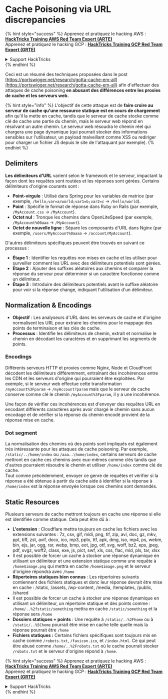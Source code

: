 # Cache Poisoning via URL discrepancies

{% hint style="success" %}
Apprenez et pratiquez le hacking AWS :<img src="../../.gitbook/assets/arte.png" alt="" data-size="line">[**HackTricks Training AWS Red Team Expert (ARTE)**](https://training.hacktricks.xyz/courses/arte)<img src="../../.gitbook/assets/arte.png" alt="" data-size="line">\
Apprenez et pratiquez le hacking GCP : <img src="../../.gitbook/assets/grte.png" alt="" data-size="line">[**HackTricks Training GCP Red Team Expert (GRTE)**<img src="../../.gitbook/assets/grte.png" alt="" data-size="line">](https://training.hacktricks.xyz/courses/grte)

<details>

<summary>Support HackTricks</summary>

* Consultez les [**plans d'abonnement**](https://github.com/sponsors/carlospolop) !
* **Rejoignez le** 💬 [**groupe Discord**](https://discord.gg/hRep4RUj7f) ou le [**groupe telegram**](https://t.me/peass) ou **suivez** nous sur **Twitter** 🐦 [**@hacktricks\_live**](https://twitter.com/hacktricks\_live)**.**
* **Partagez des astuces de hacking en soumettant des PRs aux** [**HackTricks**](https://github.com/carlospolop/hacktricks) et [**HackTricks Cloud**](https://github.com/carlospolop/hacktricks-cloud) dépôts GitHub.

</details>
{% endhint %}

Ceci est un résumé des techniques proposées dans le post [https://portswigger.net/research/gotta-cache-em-all](https://portswigger.net/research/gotta-cache-em-all) afin d'effectuer des attaques de cache poisoning **en abusant des différences entre les proxies de cache et les serveurs web.**

{% hint style="info" %}
L'objectif de cette attaque est de **faire croire au serveur de cache qu'une ressource statique est en cours de chargement** afin qu'il la mette en cache, tandis que le serveur de cache stocke comme clé de cache une partie du chemin, mais le serveur web répond en résolvant un autre chemin. Le serveur web résoudra le chemin réel qui chargera une page dynamique (qui pourrait stocker des informations sensibles sur l'utilisateur, un payload malveillant comme XSS ou rediriger pour charger un fichier JS depuis le site de l'attaquant par exemple).
{% endhint %}

## Delimiters

**Les délimiteurs d'URL** varient selon le framework et le serveur, impactant la façon dont les requêtes sont routées et les réponses sont gérées. Certains délimiteurs d'origine courants sont :

* **Point-virgule** : Utilisé dans Spring pour les variables de matrice (par exemple, `/hello;var=a/world;var1=b;var2=c` → `/hello/world`).
* **Point** : Spécifie le format de réponse dans Ruby on Rails (par exemple, `/MyAccount.css` → `/MyAccount`).
* **Octet nul** : Tronque les chemins dans OpenLiteSpeed (par exemple, `/MyAccount%00aaa` → `/MyAccount`).
* **Octet de nouvelle ligne** : Sépare les composants d'URL dans Nginx (par exemple, `/users/MyAccount%0aaaa` → `/account/MyAccount`).

D'autres délimiteurs spécifiques peuvent être trouvés en suivant ce processus :

* **Étape 1** : Identifier les requêtes non mises en cache et les utiliser pour surveiller comment les URL avec des délimiteurs potentiels sont gérées.
* **Étape 2** : Ajouter des suffixes aléatoires aux chemins et comparer la réponse du serveur pour déterminer si un caractère fonctionne comme un délimiteur.
* **Étape 3** : Introduire des délimiteurs potentiels avant le suffixe aléatoire pour voir si la réponse change, indiquant l'utilisation d'un délimiteur.

## Normalization & Encodings

* **Objectif** : Les analyseurs d'URL dans les serveurs de cache et d'origine normalisent les URL pour extraire les chemins pour le mappage des points de terminaison et les clés de cache.
* **Processus** : Identifie les délimiteurs de chemin, extrait et normalise le chemin en décodant les caractères et en supprimant les segments de points.

### **Encodings**

Différents serveurs HTTP et proxies comme Nginx, Node et CloudFront décodent les délimiteurs différemment, entraînant des incohérences entre les CDN et les serveurs d'origine qui pourraient être exploitées. Par exemple, si le serveur web effectue cette transformation `/myAccount%3Fparam` → `/myAccount?param` mais que le serveur de cache conserve comme clé le chemin `/myAccount%3Fparam`, il y a une incohérence. 

Une façon de vérifier ces incohérences est d'envoyer des requêtes URL en encodant différents caractères après avoir chargé le chemin sans aucun encodage et de vérifier si la réponse du chemin encodé provient de la réponse mise en cache.

### Dot segment

La normalisation des chemins où des points sont impliqués est également très intéressante pour les attaques de cache poisoning. Par exemple, `/static/../home/index` ou `/aaa..\home/index`, certains serveurs de cache mettront en cache ces chemins avec eux-mêmes comme clés tandis que d'autres pourraient résoudre le chemin et utiliser `/home/index` comme clé de cache.\
Tout comme précédemment, envoyer ce genre de requêtes et vérifier si la réponse a été obtenue à partir du cache aide à identifier si la réponse à `/home/index` est la réponse envoyée lorsque ces chemins sont demandés.

## Static Resources

Plusieurs serveurs de cache mettront toujours en cache une réponse si elle est identifiée comme statique. Cela peut être dû à :

* **L'extension** : Cloudflare mettra toujours en cache les fichiers avec les extensions suivantes : 7z, csv, gif, midi, png, tif, zip, avi, doc, gz, mkv, ppt, tiff, zst, avif, docx, ico, mp3, pptx, ttf, apk, dmg, iso, mp4, ps, webm, bin, ejs, jar, ogg, rar, webp, bmp, eot, jpg, otf, svg, woff, bz2, eps, jpeg, pdf, svgz, woff2, class, exe, js, pict, swf, xls, css, flac, mid, pls, tar, xlsx
* Il est possible de forcer un cache à stocker une réponse dynamique en utilisant un délimiteur et une extension statique comme une requête à `/home$image.png` qui mettra en cache `/home$image.png` et le serveur d'origine répondra avec `/home`
* **Répertoires statiques bien connus** : Les répertoires suivants contiennent des fichiers statiques et donc leur réponse devrait être mise en cache : /static, /assets, /wp-content, /media, /templates, /public, /shared
* Il est possible de forcer un cache à stocker une réponse dynamique en utilisant un délimiteur, un répertoire statique et des points comme : `/home/..%2fstatic/something` mettra en cache `/static/something` et la réponse sera `/home`
* **Dossiers statiques + points** : Une requête à `/static/..%2Fhome` ou à `/static/..%5Chome` pourrait être mise en cache telle quelle mais la réponse pourrait être `/home`
* **Fichiers statiques :** Certains fichiers spécifiques sont toujours mis en cache comme `/robots.txt`, `/favicon.ico`, et `/index.html`. Ce qui peut être abusé comme `/home/..%2Frobots.txt` où le cache pourrait stocker `/robots.txt` et le serveur d'origine répond à `/home`.

{% hint style="success" %}
Apprenez et pratiquez le hacking AWS :<img src="../../.gitbook/assets/arte.png" alt="" data-size="line">[**HackTricks Training AWS Red Team Expert (ARTE)**](https://training.hacktricks.xyz/courses/arte)<img src="../../.gitbook/assets/arte.png" alt="" data-size="line">\
Apprenez et pratiquez le hacking GCP : <img src="../../.gitbook/assets/grte.png" alt="" data-size="line">[**HackTricks Training GCP Red Team Expert (GRTE)**<img src="../../.gitbook/assets/grte.png" alt="" data-size="line">](https://training.hacktricks.xyz/courses/grte)

<details>

<summary>Support HackTricks</summary>

* Consultez les [**plans d'abonnement**](https://github.com/sponsors/carlospolop) !
* **Rejoignez le** 💬 [**groupe Discord**](https://discord.gg/hRep4RUj7f) ou le [**groupe telegram**](https://t.me/peass) ou **suivez** nous sur **Twitter** 🐦 [**@hacktricks\_live**](https://twitter.com/hacktricks\_live)**.**
* **Partagez des astuces de hacking en soumettant des PRs aux** [**HackTricks**](https://github.com/carlospolop/hacktricks) et [**HackTricks Cloud**](https://github.com/carlospolop/hacktricks-cloud) dépôts GitHub.

</details>
{% endhint %}
